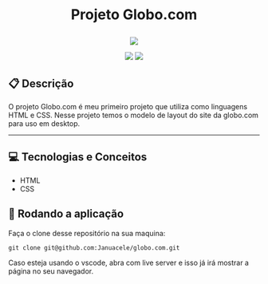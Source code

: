 # <p align = "center"> Projeto Globo.com </p>

<p align="center">
   <img src="https://ayltoninacio.com.br/img/p/32w750.jpg"/>
</p>

<p align = "center">
   <img src="https://img.shields.io/badge/author-Januacele Vieira-4dae71?style=flat-square" />
   <img src="https://img.shields.io/badge/author-HTML e CSS-4dae71?style=flat-square" />
</p>

##  :clipboard: Descrição
  O projeto Globo.com é meu primeiro projeto que utiliza como linguagens HTML e CSS. Nesse projeto temos o modelo de layout do site da globo.com
  para uso em desktop.

***
## :computer:	 Tecnologias e Conceitos

- HTML
- CSS

## 🏁 Rodando a aplicação

Faça o clone desse repositório na sua maquina:

```
git clone git@github.com:Januacele/globo.com.git
```

Caso esteja usando o vscode, abra com live server e isso já irá mostrar a página no seu navegador.



